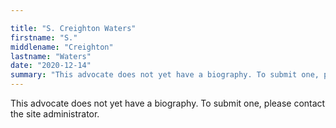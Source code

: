 ```yaml
---

title: "S. Creighton Waters"
firstname: "S."
middlename: "Creighton"
lastname: "Waters"
date: "2020-12-14"
summary: "This advocate does not yet have a biography. To submit one, please contact the site administrator."
---
```

This advocate does not yet have a biography. To submit one, please contact the site administrator.


